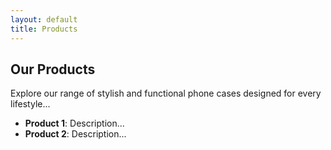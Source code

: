 ```yaml
---
layout: default
title: Products
---
```


## Our Products
Explore our range of stylish and functional phone cases designed for every lifestyle...

- **Product 1**: Description...
- **Product 2**: Description...
